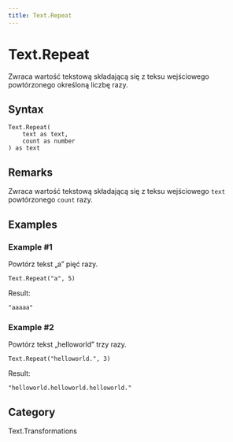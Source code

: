 ```yaml
---
title: Text.Repeat
---
```


# Text.Repeat


Zwraca wartość tekstową składającą się z teksu wejściowego powtórzonego określoną liczbę razy.


## Syntax

```powerquery
Text.Repeat(
    text as text,
    count as number
) as text
```


## Remarks

Zwraca wartość tekstową składającą się z teksu wejściowego <code>text</code> powtórzonego <code>count</code> razy.


## Examples

### Example #1 
Powtórz tekst „a” pięć razy.
```powerquery
Text.Repeat("a", 5)
```

Result: 
```powerquery
"aaaaa"
```


### Example #2 
Powtórz tekst „helloworld” trzy razy.
```powerquery
Text.Repeat("helloworld.", 3)
```

Result: 
```powerquery
"helloworld.helloworld.helloworld."
```




## Category
Text.Transformations
